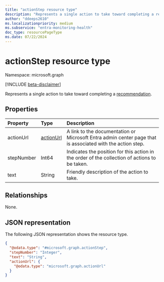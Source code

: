 ```yaml
---
title: "actionStep resource type"
description: "Represents a single action to take toward completing a recommendation."
author: "ddeeps2610"
ms.localizationpriority: medium
ms.subservice: "entra-monitoring-health"
doc_type: resourcePageType
ms.date: 07/22/2024
---
```


# actionStep resource type

Namespace: microsoft.graph

[!INCLUDE [beta-disclaimer](../../includes/beta-disclaimer.md)]

Represents a single action to take toward completing a [recommendation](../resources/recommendation.md).

## Properties
|Property|Type|Description|
|:---|:---|:---|
|actionUrl|[actionUrl](../resources/actionurl.md)|A link to the documentation or Microsoft Entra admin center page that is associated with the action step.|
|stepNumber|Int64|Indicates the position for this action in the order of the collection of actions to be taken.|
|text|String|Friendly description of the action to take.|

## Relationships
None.

## JSON representation
The following JSON representation shows the resource type.
<!-- {
  "blockType": "resource",
  "@odata.type": "microsoft.graph.actionStep"
}
-->
``` json
{
  "@odata.type": "#microsoft.graph.actionStep",
  "stepNumber": "Integer",
  "text": "String",
  "actionUrl": {
    "@odata.type": "microsoft.graph.actionUrl"
  }
}
```

